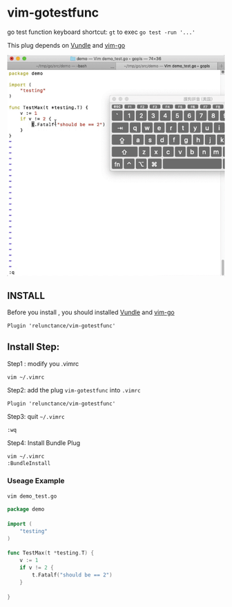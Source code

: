 # vim-gotestfunc
go test function keyboard shortcut: `gt` to exec `go test -run '...'`

This plug depends on  [Vundle](https://github.com/VundleVim/Vundle.vim) and [vim-go](https://github.com/fatih/vim-go)



![useage](_images/604yu-i0mq6.gif)


## INSTALL

Before you install , you should installed [Vundle](https://github.com/VundleVim/Vundle.vim) and [vim-go](https://github.com/fatih/vim-go)



```vim
Plugin 'relunctance/vim-gotestfunc'
```





## Install Step:

Step1 : modify you .vimrc 

```
vim ~/.vimrc
```

Step2: add the plug `vim-gotestfunc` into `.vimrc`

```vim
Plugin 'relunctance/vim-gotestfunc'
```

Step3: quit `~/.vimrc`
```
:wq
```

Step4: Install Bundle Plug

```
vim ~/.vimrc
:BundleInstall
```
    

### Useage Example

`vim demo_test.go`

```go
package demo

import (
	"testing"
)

func TestMax(t *testing.T) {
	v := 1
	if v != 2 {
		t.Fatalf("should be == 2")
	}

}
```
